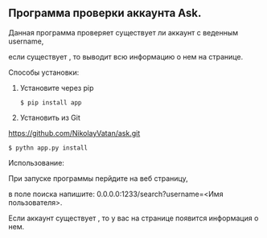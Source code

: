## Программа проверки аккаунта Ask.
Данная программа проверяет существует ли аккаунт с веденным username,


если существует , то выводит всю информацию о нем на странице.


Способы установки:


1. Установите через pip


	```$ pip install app``` 


2. Установить из Git


https://github.com/NikolayVatan/ask.git


	$ pythn app.py install 


Использование:


При запуске программы перйдите на веб страницу,


в поле поиска напишите: 0.0.0.0:1233/search?username=<Имя пользователя>.


Если аккаунт существует , то у вас на странице появится информация о нем.

